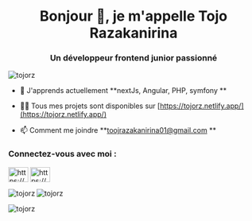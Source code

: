 <h1 align="center">Bonjour 👋, je m'appelle Tojo Razakanirina</h1>
<h3 align="center">Un développeur frontend junior passionné</h3>

<p align="left"> <img src="https://komarev.com/ghpvc/?username=tojorz&label=Profile%20views&color=0e75b6&style=flat" alt="tojorz" /> </p>

- 🌱 J'apprends actuellement **nextJs, Angular, PHP, symfony **

- 👨‍💻 Tous mes projets sont disponibles sur [https://tojorz.netlify.app/](https://tojorz.netlify.app/)

- 📫 Comment me joindre **toojrazakanirina01@gmail.com **

<h3 align="left">Connectez-vous avec moi :</h3>
<p align="left">
<a href="https://linkedin.com/in/https://www.linkedin.com/in/tojo-rz/" target="blank"><img align="center" src="https://raw.githubusercontent.com/rahuldkjain/github-profile-readme-generator/master/src/images/icons/Social/linked-in-alt.svg" alt="https://www.linkedin.com/in/tojo-rz/" height="30" width="40" /></a>
<a href="https://fb.com/https://www.facebook.com/tojoo.raz" target="blank"><img align="center" src="https://raw.githubusercontent.com/rahuldkjain/github-profile-readme-generator/master/src/images/icons/Social/facebook.svg" alt="https://www.facebook.com/tojoo.raz" height="30" width="40" /></a>
</p>

<p><img align="left" src="https://github-readme-stats.vercel.app/api/top-langs?username=tojorz&show_icons=true&locale=en&layout=compact" alt="tojorz" /> </p>

<p> <img align="center" src="https://github-readme-stats.vercel.app/api?username=tojorz&show_icons=true&locale=en" alt="tojorz" /> </p>

<p><img align="center" src="https://github-readme-streak-stats.herokuapp.com/?user=tojorz&" alt="tojorz" /></p>

